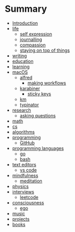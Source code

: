 # Summary

* [Introduction][1]
* [life][2]
	* [self expression][3]
	* [journalling][4]
	* [compassion][5]
	* [staying on top of things][6]
* [writing][7]
* [education][8]
* [learning][9]
* [macOS][10]
	* [alfred][11]
		* [making workflows][12]
	* [karabiner][13]
		* [sticky keys][14]
	* [km][15]
	* [typinator][16]
* [research][17]
	* [asking questions][18]
* [math][19]
* [cs][20]
* [algorithms][21]
* [programming][22]
	* [GitHub][23]
* [programming languages][24]
	* [go][25]
	* [bash][26]
* [text editors][27]
	* [vs code][28]
* [mindfulness][29]
	* [meditation][30]
* [physics][31]
* [interviews][32]
	* [leetcode][33]
* [consciousness][34]
	* [ego][35]
* [music][36]
* [projects][37]
* [books][38]


[1]:	readme.md
[2]:	./life/Life.md
[3]:	./life/self-expression.md
[4]:	./life/Journalling.md
[5]:	./life/Compassion.md
[6]:	./life/staying-on-top-of-things.md
[7]:	./writing/Writing.md
[8]:	./education/education.md
[9]:	./learning/Learning.md
[10]:	./macOS/macOS.md
[11]:	./macOS/alfred/Alfred.md
[12]:	./macOS/alfred/making-workflows.md
[13]:	./macOS/karabiner/Karabiner.md
[14]:	./macOS/karabiner/sticky-keys.md
[15]:	./macOS/km/km.md
[16]:	./macOS/typinator/Typinator.md
[17]:	./research/Research.md
[18]:	./research/asking-questions.md
[19]:	./math/Math.md
[20]:	./cs/cs.md
[21]:	./algorithms/Algorithms.md
[22]:	./programming/Programming.md
[23]:	./programming/GitHub.md
[24]:	./programming-languages/programming-languages.md
[25]:	./programming-languages/Go.md
[26]:	./programming-languages/Bash.md
[27]:	./text-editors/text-editors.md
[28]:	./vs-code/vs-code.md
[29]:	./mindfulness/Mindfulness.md
[30]:	./mindfulness/Meditation.md
[31]:	physics/Physics.md
[32]:	./interviews/Interviews.md
[33]:	./interviews/Leetcode.md
[34]:	./consciousness/Consciousness.md
[35]:	./consciousness/Ego.md
[36]:	./music/Music.md
[37]:	./projects/Projects.md
[38]:	./books/Books.md